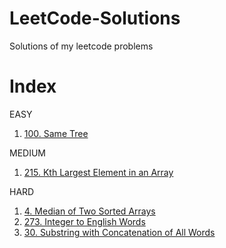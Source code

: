 # LeetCode-Solutions
Solutions of my leetcode problems

# Index
EASY
1. [100. Same Tree](https://github.com/ahinshapiro/LeetCode-Solutions/blob/main/SameTree.java)

MEDIUM
1. [215. Kth Largest Element in an Array](https://github.com/ahinshapiro/LeetCode-Solutions/blob/main/Kth%20Largest%20Element%20in%20an%20Array.java)

HARD
1. [4. Median of Two Sorted Arrays](https://github.com/ahinshapiro/LeetCode-Solutions/blob/main/Median%20of%20Two%20Sorted%20Arrays.java)
2. [273. Integer to English Words](https://github.com/ahinshapiro/LeetCode-Solutions/blob/main/Integer%20to%20English%20Words.java)
3. [30. Substring with Concatenation of All Words](https://github.com/ahinshapiro/LeetCode-Solutions/blob/main/Substring%20with%20Concatenation%20of%20All%20Words.java)

